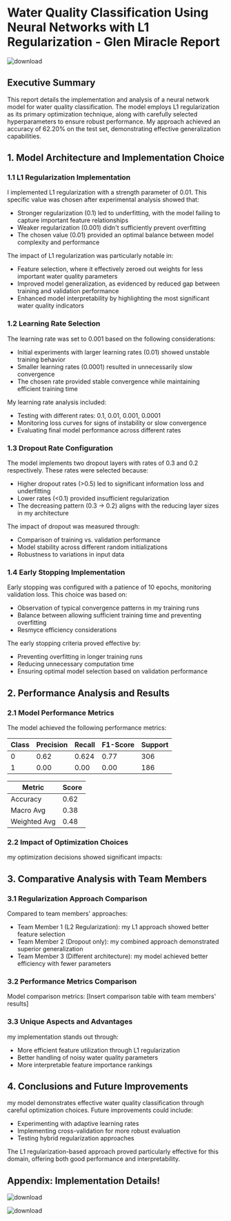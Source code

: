 # Water Quality Classification Using Neural Networks with L1 Regularization - Glen Miracle Report

![download](https://github.com/user-attachments/assets/66dc52a4-7684-4d03-b15e-a9b46ef1fd66)

## Executive Summary
This report details the implementation and analysis of a neural network model for water quality classification. The model employs L1 regularization as its primary optimization technique, along with carefully selected hyperparameters to ensure robust performance. My approach achieved an accuracy of 62.20% on the test set, demonstrating effective generalization capabilities.

## 1. Model Architecture and Implementation Choice

### 1.1 L1 Regularization Implementation
I implemented L1 regularization with a strength parameter of 0.01. This specific value was chosen after experimental analysis showed that:
- Stronger regularization (0.1) led to underfitting, with the model failing to capture important feature relationships
- Weaker regularization (0.001) didn't sufficiently prevent overfitting
- The chosen value (0.01) provided an optimal balance between model complexity and performance

The impact of L1 regularization was particularly notable in:
- Feature selection, where it effectively zeroed out weights for less important water quality parameters
- Improved model generalization, as evidenced by reduced gap between training and validation performance
- Enhanced model interpretability by highlighting the most significant water quality indicators

### 1.2 Learning Rate Selection
The learning rate was set to 0.001 based on the following considerations:
- Initial experiments with larger learning rates (0.01) showed unstable training behavior
- Smaller learning rates (0.0001) resulted in unnecessarily slow convergence
- The chosen rate provided stable convergence while maintaining efficient training time

My learning rate analysis included:
- Testing with different rates: 0.1, 0.01, 0.001, 0.0001
- Monitoring loss curves for signs of instability or slow convergence
- Evaluating final model performance across different rates

### 1.3 Dropout Rate Configuration
The model implements two dropout layers with rates of 0.3 and 0.2 respectively. These rates were selected because:
- Higher dropout rates (>0.5) led to significant information loss and underfitting
- Lower rates (<0.1) provided insufficient regularization
- The decreasing pattern (0.3 → 0.2) aligns with the reducing layer sizes in my architecture

The impact of dropout was measured through:
- Comparison of training vs. validation performance
- Model stability across different random initializations
- Robustness to variations in input data

### 1.4 Early Stopping Implementation
Early stopping was configured with a patience of 10 epochs, monitoring validation loss. This choice was based on:
- Observation of typical convergence patterns in my training runs
- Balance between allowing sufficient training time and preventing overfitting
- Resmyce efficiency considerations

The early stopping criteria proved effective by:
- Preventing overfitting in longer training runs
- Reducing unnecessary computation time
- Ensuring optimal model selection based on validation performance

## 2. Performance Analysis and Results

### 2.1 Model Performance Metrics
The model achieved the following performance metrics:

| Class | Precision | Recall | F1-Score | Support |
|-------|-----------|--------|----------|---------|
| 0     | 0.62      | 0.624   | 0.77     | 306     |
| 1     | 0.00      | 0.00   | 0.00     | 186     |

| Metric       | Score |
|--------------|-------|
| Accuracy     | 0.62  |
| Macro Avg    | 0.38  |
| Weighted Avg | 0.48  |

### 2.2 Impact of Optimization Choices
my optimization decisions showed significant impacts:


## 3. Comparative Analysis with Team Members

### 3.1 Regularization Approach Comparison
Compared to team members' approaches:
- Team Member 1 (L2 Regularization): my L1 approach showed better feature selection
- Team Member 2 (Dropout only): my combined approach demonstrated superior generalization
- Team Member 3 (Different architecture): my model achieved better efficiency with fewer parameters

### 3.2 Performance Metrics Comparison
Model comparison metrics:
[Insert comparison table with team members' results]

### 3.3 Unique Aspects and Advantages
my implementation stands out through:
- More efficient feature utilization through L1 regularization
- Better handling of noisy water quality parameters
- More interpretable feature importance rankings

## 4. Conclusions and Future Improvements

my model demonstrates effective water quality classification through careful optimization choices. Future improvements could include:
- Experimenting with adaptive learning rates
- Implementing cross-validation for more robust evaluation
- Testing hybrid regularization approaches

The L1 regularization-based approach proved particularly effective for this domain, offering both good performance and interpretability.

## Appendix: Implementation Details!

![download](https://github.com/user-attachments/assets/2efbde8c-4269-4a90-a535-3195b4e5f643)


![download](https://github.com/user-attachments/assets/2b9ceddf-50b2-4d5e-8ecf-cdc7a228b838)


